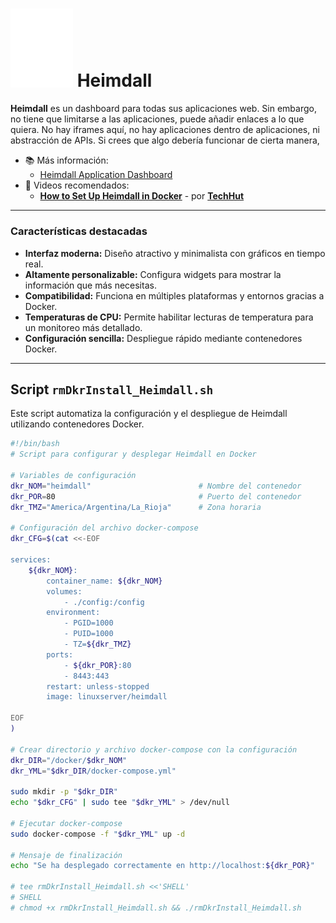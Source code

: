 # <img src="./logo-Heimdall.svg" alt="Heimdall Logo" width="100"/> Heimdall

**Heimdall** es un dashboard para todas sus aplicaciones web. Sin embargo, no tiene que limitarse a las aplicaciones, puede añadir enlaces a lo que quiera. No hay iframes aquí, no hay aplicaciones dentro de aplicaciones, ni abstracción de APIs. Si crees que algo debería funcionar de cierta manera, 

- 📚 Más información:
  -  [Heimdall Application Dashboard](https://heimdall.site/)
- 🎥 Videos recomendados:
  - [**How to Set Up Heimdall in Docker**](https://youtu.be/A6vcTIzp_Ww?si=j4d0gjg9yrzVLnv5) - por [**TechHut**](https://www.youtube.com/@TechHut)

---

### Características destacadas
- **Interfaz moderna:** Diseño atractivo y minimalista con gráficos en tiempo real.
- **Altamente personalizable:** Configura widgets para mostrar la información que más necesitas.
- **Compatibilidad:** Funciona en múltiples plataformas y entornos gracias a Docker.
- **Temperaturas de CPU:** Permite habilitar lecturas de temperatura para un monitoreo más detallado.
- **Configuración sencilla:** Despliegue rápido mediante contenedores Docker.

---

## Script `rmDkrInstall_Heimdall.sh`
Este script automatiza la configuración y el despliegue de Heimdall utilizando contenedores Docker.

```bash
#!/bin/bash
# Script para configurar y desplegar Heimdall en Docker

# Variables de configuración
dkr_NOM="heimdall"                        # Nombre del contenedor
dkr_POR=80                                # Puerto del contenedor
dkr_TMZ="America/Argentina/La_Rioja"      # Zona horaria

# Configuración del archivo docker-compose
dkr_CFG=$(cat <<-EOF

services:
    ${dkr_NOM}:
        container_name: ${dkr_NOM}
        volumes:
            - ./config:/config
        environment:
            - PGID=1000
            - PUID=1000
            - TZ=${dkr_TMZ}
        ports:
            - ${dkr_POR}:80
            - 8443:443
        restart: unless-stopped
        image: linuxserver/heimdall

EOF
)

# Crear directorio y archivo docker-compose con la configuración
dkr_DIR="/docker/$dkr_NOM"
dkr_YML="$dkr_DIR/docker-compose.yml"

sudo mkdir -p "$dkr_DIR" 
echo "$dkr_CFG" | sudo tee "$dkr_YML" > /dev/null

# Ejecutar docker-compose
sudo docker-compose -f "$dkr_YML" up -d

# Mensaje de finalización
echo "Se ha desplegado correctamente en http://localhost:${dkr_POR}"

# tee rmDkrInstall_Heimdall.sh <<'SHELL'
# SHELL
# chmod +x rmDkrInstall_Heimdall.sh && ./rmDkrInstall_Heimdall.sh
